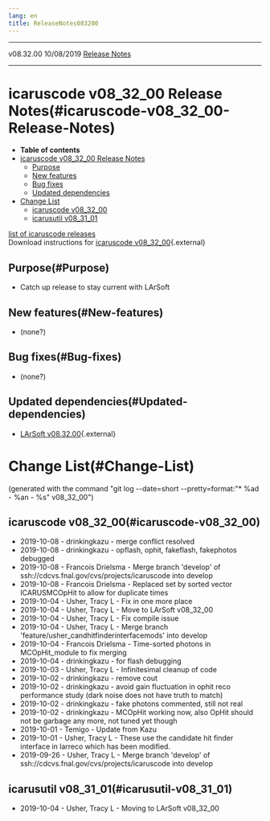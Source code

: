 ```yaml
---
lang: en
title: ReleaseNotes083200
---
```


  ----------- ------------ -- -- ------------------------------------------------------
  v08.32.00   10/08/2019         [Release Notes](ReleaseNotes083200.html)
  ----------- ------------ -- -- ------------------------------------------------------



icaruscode v08\_32\_00 Release Notes(#icaruscode-v08_32_00-Release-Notes)
==========================================================================================

-   **Table of contents**
-   [icaruscode v08\_32\_00 Release
    Notes](#icaruscode-v08_32_00-Release-Notes)
    -   [Purpose](#Purpose)
    -   [New features](#New-features)
    -   [Bug fixes](#Bug-fixes)
    -   [Updated dependencies](#Updated-dependencies)
-   [Change List](#Change-List)
    -   [icaruscode v08\_32\_00](#icaruscode-v08_32_00)
    -   [icarusutil v08\_31\_01](#icarusutil-v08_31_01)

[list of icaruscode
releases](List_of_ICARUS_code_releases.html)\
Download instructions for [icaruscode
v08\_32\_00](http://scisoft.fnal.gov/scisoft/bundles/sbnd/v08_19_01/icaruscode-v08_32_00.html){.external}



Purpose(#Purpose)
----------------------------------

-   Catch up release to stay current with LArSoft



New features(#New-features)
--------------------------------------------

-   (none?)



Bug fixes(#Bug-fixes)
--------------------------------------

-   (none?)



Updated dependencies(#Updated-dependencies)
------------------------------------------------------------

-   [LArSoft
    v08.32.00](https://cdcvs.fnal.gov/redmine/projects/larsoft/wiki/ReleaseNotes083200){.external}



Change List(#Change-List)
==========================================

(generated with the command \"git log \--date=short
\--pretty=format:\"\* %ad - %an - %s\" v08\_32\_00\")



icaruscode v08\_32\_00(#icaruscode-v08_32_00)
--------------------------------------------------------------

-   2019-10-08 - drinkingkazu - merge conflict resolved
-   2019-10-08 - drinkingkazu - opflash, ophit, fakeflash, fakephotos
    debugged
-   2019-10-08 - Francois Drielsma - Merge branch \'develop\' of
    ssh://cdcvs.fnal.gov/cvs/projects/icaruscode into develop
-   2019-10-08 - Francois Drielsma - Replaced set by sorted vector
    ICARUSMCOpHit to allow for duplicate times
-   2019-10-04 - Usher, Tracy L - Fix in one more place
-   2019-10-04 - Usher, Tracy L - Move to LArSoft v08\_32\_00
-   2019-10-04 - Usher, Tracy L - Fix compile issue
-   2019-10-04 - Usher, Tracy L - Merge branch
    \'feature/usher\_candhitfinderinterfacemods\' into develop
-   2019-10-04 - Francois Drielsma - Time-sorted photons in
    MCOpHit\_module to fix merging
-   2019-10-04 - drinkingkazu - for flash debugging
-   2019-10-03 - Usher, Tracy L - Infinitesimal cleanup of code
-   2019-10-02 - drinkingkazu - remove cout
-   2019-10-02 - drinkingkazu - avoid gain fluctuation in ophit reco
    performance study (dark noise does not have truth to match)
-   2019-10-02 - drinkingkazu - fake photons commented, still not real
-   2019-10-02 - drinkingkazu - MCOpHit working now, also OpHit should
    not be garbage any more, not tuned yet though
-   2019-10-01 - Temigo - Update from Kazu
-   2019-10-01 - Usher, Tracy L - These use the candidate hit finder
    interface in larreco which has been modified.
-   2019-09-26 - Usher, Tracy L - Merge branch \'develop\' of
    ssh://cdcvs.fnal.gov/cvs/projects/icaruscode into develop



icarusutil v08\_31\_01(#icarusutil-v08_31_01)
--------------------------------------------------------------

-   2019-10-04 - Usher, Tracy L - Moving to LArSoft v08\_32\_00

